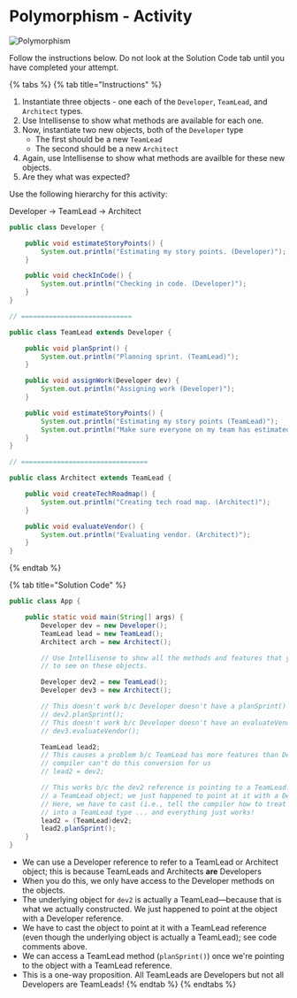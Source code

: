 # Polymorphism - Activity

![Polymorphism](../../../.gitbook/assets/image%20%2816%29.png)

Follow the instructions below. Do not look at the Solution Code tab until you have completed your attempt. 

{% tabs %}
{% tab title="Instructions" %}
1. Instantiate three objects - one each of the `Developer`, `TeamLead`, and `Architect` types.
2. Use Intellisense to show what methods are available for each one.
3. Now, instantiate two new objects, both of the `Developer` type
   * The first should be a new `TeamLead`
   * The second should be a new `Architect`
4. Again, use Intellisense to show what methods are availble for these new objects.
5. Are they what was expected?

Use the following hierarchy for this activity:

Developer -&gt; TeamLead -&gt; Architect

```java
public class Developer {

    public void estimateStoryPoints() {
        System.out.println("Estimating my story points. (Developer)");
    }

    public void checkInCode() {
        System.out.println("Checking in code. (Developer)");
    }
}

// ============================

public class TeamLead extends Developer {

    public void planSprint() {
        System.out.println("Planning sprint. (TeamLead)");
    }

    public void assignWork(Developer dev) {
        System.out.println("Assigning work (Developer)");
    }

    public void estimateStoryPoints() {
        System.out.println("Estimating my story points (TeamLead)");
        System.out.println("Make sure everyone on my team has estimated their story points.");
    }
}

// ================================

public class Architect extends TeamLead {

    public void createTechRoadmap() {
        System.out.println("Creating tech road map. (Architect)");
    }

    public void evaluateVendor() {
        System.out.println("Evaluating vendor. (Architect)");
    }
}
```
{% endtab %}

{% tab title="Solution Code" %}
```java
public class App {

    public static void main(String[] args) {
        Developer dev = new Developer();
        TeamLead lead = new TeamLead();
        Architect arch = new Architect();

        // Use Intellisense to show all the methods and features that you'd expect
        // to see on these objects.

        Developer dev2 = new TeamLead();
        Developer dev3 = new Architect();

        // This doesn't work b/c Developer doesn't have a planSprint() method
        // dev2.planSprint();
        // This doesn't work b/c Developer doesn't have an evaluateVendor() method
        // dev3.evaluateVendor();

        TeamLead lead2;
        // This causes a problem b/c TeamLead has more features than Developer so the
        // compiler can't do this conversion for us
        // lead2 = dev2;

        // This works b/c the dev2 reference is pointing to a TeamLead. We constructed
        // a TeamLead object; we just happened to point at it with a Developer reference.
        // Here, we have to cast (i.e., tell the compiler how to treat the type of dev2) dev2
        // into a TeamLead type ... and everything just works!
        lead2 = (TeamLead)dev2;
        lead2.planSprint();
    }
}
```

* We can use a Developer reference to refer to a TeamLead or Architect object; this is because TeamLeads and Architects **are** Developers
* When you do this, we only have access to the Developer methods on the objects.
* The underlying object for `dev2` is actually a TeamLead—because that is what we actually constructed. We just happened to point at the object with a Developer reference.
* We have to cast the object to point at it with a TeamLead reference \(even though the underlying object is actually a TeamLead\); see code comments above.
*  We can access a TeamLead method \(`planSprint()`\) once we're pointing to the object with a TeamLead reference.
* This is a one-way proposition. All TeamLeads are Developers but not all Developers are TeamLeads!
{% endtab %}
{% endtabs %}

 

